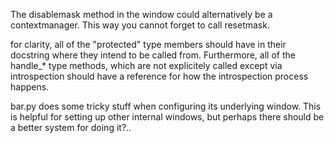 

The disablemask method in the window could alternatively be a contextmanager.
This way you cannot forget to call resetmask.

for clarity, all of the "protected" type members should have in their docstring
where they intend to be called from. Furthermore, all of the handle_* type
methods, which are not explicitely called except via introspection should have a
reference for how the introspection process happens.

bar.py does some tricky stuff when configuring its underlying window. This is
helpful for setting up other internal windows, but perhaps there should be a
better system for doing it?..

